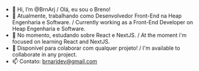 - 👋 Hi, I’m @BrnArj / Olá, eu sou o Breno!
- 👀 Atualmente, trabalhando como Desenvolvedor Front-End na Heap Engenharia e Software. / Currently working as a Front-End Developer on Heap Engenharia e Software.
- 🌱 No momento, estudando sobre React e NextJS. / At the moment i'm focused on learning React and NextJS.
- 💞️ Disponível para colaborar com qualquer projeto! / I'm available to collaborate in any project.
- 📫 Contato: brnarjdev@gmail.com 

<!---
BrnArj/BrnArj is a ✨ special ✨ repository because its `README.md` (this file) appears on your GitHub profile.
You can click the Preview link to take a look at your changes.
--->
